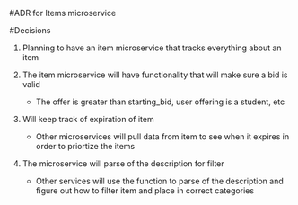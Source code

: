 #ADR for Items microservice

#Decisions

1. Planning to have an item microservice that tracks everything about an item

2. The item microservice will have functionality that will make sure a bid is valid
    - The offer is greater than starting_bid, user offering is a student, etc

3. Will keep track of expiration of item
    - Other microservices will pull data from item to see when it expires in order to priortize the items

4. The microservice will parse of the description for filter
    - Other services will use the function to parse of the description and figure out how to filter item and place in correct categories
